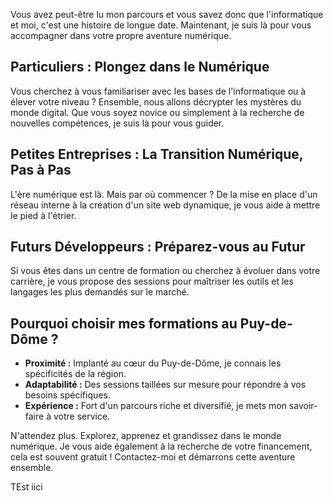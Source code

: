Vous avez peut-être lu mon parcours et vous savez donc que l'informatique et moi, c'est une histoire de longue date. Maintenant, je suis là pour vous accompagner dans votre propre aventure numérique.

## Particuliers : Plongez dans le Numérique

Vous cherchez à vous familiariser avec les bases de l'informatique ou à élever votre niveau ? Ensemble, nous allons décrypter les mystères du monde digital. Que vous soyez novice ou simplement à la recherche de nouvelles compétences, je suis là pour vous guider.

## Petites Entreprises : La Transition Numérique, Pas à Pas

L'ère numérique est là. Mais par où commencer ? De la mise en place d'un réseau interne à la création d'un site web dynamique, je vous aide à mettre le pied à l'étrier.

## Futurs Développeurs : Préparez-vous au Futur

Si vous êtes dans un centre de formation ou cherchez à évoluer dans votre carrière, je vous propose des sessions pour maîtriser les outils et les langages les plus demandés sur le marché.

## Pourquoi choisir mes formations au Puy-de-Dôme ?

- **Proximité :** Implanté au cœur du Puy-de-Dôme, je connais les spécificités de la région.
- **Adaptabilité :** Des sessions taillées sur mesure pour répondre à vos besoins spécifiques.
- **Expérience :** Fort d'un parcours riche et diversifié, je mets mon savoir-faire à votre service.

N'attendez plus. Explorez, apprenez et grandissez dans le monde numérique. Je vous aide également à la recherche de votre financement, cela est souvent gratuit ! Contactez-moi et démarrons cette aventure ensemble.

TEst iici
